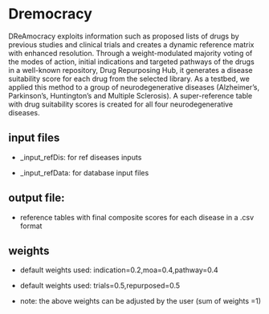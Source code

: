 # Dremocracy
DReAmocracy exploits information such as proposed lists of drugs by previous studies and clinical trials and creates a dynamic reference matrix with enhanced resolution. Through a weight-modulated majority voting of the modes of action, initial indications and targeted pathways of the drugs in a well-known repository, Drug Repurposing Hub, it generates  a disease suitability score for each drug from the selected library. As a testbed, we applied this method to a group of neurodegenerative diseases (Alzheimer’s, Parkinson’s, Huntington’s and Multiple Sclerosis). A super-reference table with drug suitability scores is created for all four neurodegenerative diseases.

## input files

* _input_refDis: for ref diseases inputs

* _input_refData: for database input files

## output file:
* reference tables with final composite scores for each disease in a .csv format

## weights

* default weights used: indication=0.2,moa=0.4,pathway=0.4

* default weights used: trials=0.5,repurposed=0.5

* note: the above weights can be adjusted by the user (sum of weights =1)



